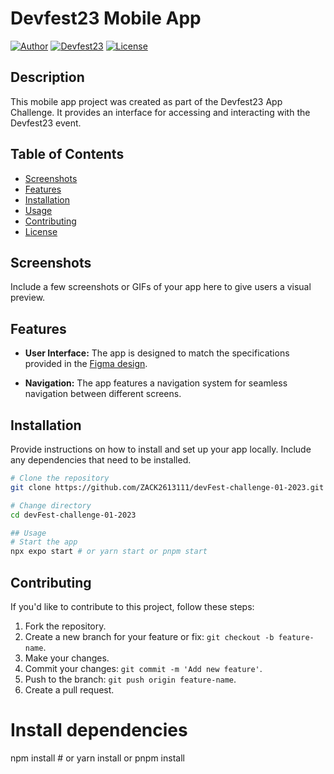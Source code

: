 # Devfest23 Mobile App

[![Author](https://img.shields.io/badge/Author-ZAKARIA%20Belhadj-blue)](https://github.com/ZACK2613111)
[![Devfest23](https://img.shields.io/badge/Devfest23-AppChallenge-orange)](https://link-to-devfest23)
[![License](https://img.shields.io/badge/License-MIT-brightgreen)](LICENSE)

## Description

This mobile app project was created as part of the Devfest23 App Challenge. It provides an interface for accessing and interacting with the Devfest23 event.

## Table of Contents

- [Screenshots](#screenshots)
- [Features](#features)
- [Installation](#installation)
- [Usage](#usage)
- [Contributing](#contributing)
- [License](#license)

## Screenshots

Include a few screenshots or GIFs of your app here to give users a visual preview.

## Features

- **User Interface:** The app is designed to match the specifications provided in the [Figma design](https://www.figma.com/file/JTmcpuV2OzIYi71bVRbiXI/Devfest23-easy-challenge?type=design&mode=design&t=glBHlQcHODkxKuqg-0).

- **Navigation:** The app features a navigation system for seamless navigation between different screens.

## Installation

Provide instructions on how to install and set up your app locally. Include any dependencies that need to be installed.

```bash
# Clone the repository
git clone https://github.com/ZACK2613111/devFest-challenge-01-2023.git

# Change directory
cd devFest-challenge-01-2023

## Usage
# Start the app
npx expo start # or yarn start or pnpm start

```
## Contributing

If you'd like to contribute to this project, follow these steps:

1. Fork the repository.
2. Create a new branch for your feature or fix: `git checkout -b feature-name`.
3. Make your changes.
4. Commit your changes: `git commit -m 'Add new feature'`.
5. Push to the branch: `git push origin feature-name`.
6. Create a pull request.

# Install dependencies
npm install # or yarn install or pnpm install
